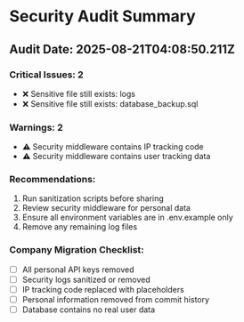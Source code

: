# Security Audit Summary

## Audit Date: 2025-08-21T04:08:50.211Z

### Critical Issues: 2
- ❌ Sensitive file still exists: logs
- ❌ Sensitive file still exists: database_backup.sql

### Warnings: 2
- ⚠️  Security middleware contains IP tracking code
- ⚠️  Security middleware contains user tracking data

### Recommendations:
1. Run sanitization scripts before sharing
2. Review security middleware for personal data
3. Ensure all environment variables are in .env.example only
4. Remove any remaining log files

### Company Migration Checklist:
- [ ] All personal API keys removed
- [ ] Security logs sanitized or removed
- [ ] IP tracking code replaced with placeholders
- [ ] Personal information removed from commit history
- [ ] Database contains no real user data
